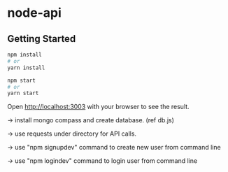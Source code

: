 # node-api

## Getting Started

```bash
npm install
# or
yarn install
```

```bash
npm start
# or
yarn start
```
Open [http://localhost:3003](http://localhost:3003) with your browser to see the result.

-> install mongo compass and create database. (ref db.js)

-> use requests under directory for API calls.

-> use "npm signupdev" command to create new user from command line

-> use "npm logindev" command to login user from command line